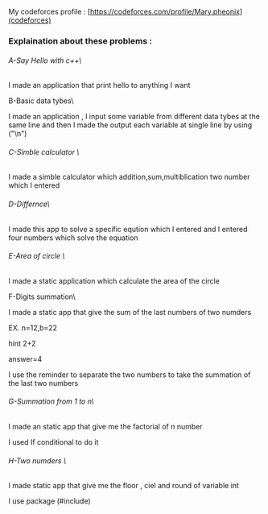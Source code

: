 My codeforces profile : [https://codeforces.com/profile/Mary.pheonix](codeforces)



### Explaination about these problems :



###### A-Say Hello with c++\\



I made an application that print hello to anything I want

B-Basic data tybes\\

I made an application , I input some variable from different data tybes at the same line and then I made the output each variable at single line by using ("\\n")



###### C-Simble calculator \\



I made a simble calculator which addition,sum,multiblication two number which I entered 



###### D-Differnce\\



I made this app to solve a specific eqution which I entered and I entered four numbers which solve the equation 



###### E-Area of circle \\



I made a static application which calculate the area of the circle 

F-Digits summation\\

I made a static app that give the sum of the last numbers of two numders 

EX. n=12,b=22

hint 2+2

answer=4

I use the reminder to separate the two numbers to take the summation of the last two numbers 



###### G-Summation from 1 to n\\



I made an static app that give me the factorial of n number 

I used If conditional to do it 



###### H-Two numders \\



I made static app that give me the floor , ciel and round of variable int 

I use package (#include<cmath>)







